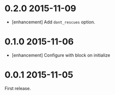 # 0.2.0 2015-11-09

- [enhancement] Add `dont_rescues` option.

# 0.1.0 2015-11-06

- [enhancement] Configure with block on initialize

# 0.0.1 2015-11-05

First release.
